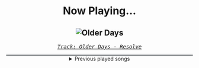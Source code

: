 <div align="center"> 
<h1>Now Playing...</h1>

![Older Days](https://i.scdn.co/image/ab67616d00001e02d997acc431576d64d19b9b5f)
--
_<samp><a href="https://open.spotify.com/track/3DjsiMycLUIbFsSz7hKndD">Track: Older Days - Resolve</a></samp>_

<div style="border: 1px #4B5054 solid"></div>
<details>
  <summary>
    Previous played songs
  </summary>
  <table>
    <thead>
      <tr>
        <th>
          Artist
        </th>
        <th>
          Song
        </th>
        <th>
          Link
        </th>
      </tr>
    </thead>
    <tbody>
      <tr><td>Resolve</td><td>Older Days</td><td><a href="https://open.spotify.com/track/3DjsiMycLUIbFsSz7hKndD">https://open.spotify.com/track/3DjsiMycLUIbFsSz7hKndD</a></td></tr><tr><td>Disturbed</td><td>Decadence</td><td><a href="https://open.spotify.com/track/0jY829pCMnstlNtaE72vSB">https://open.spotify.com/track/0jY829pCMnstlNtaE72vSB</a></td></tr><tr><td>Imminence</td><td>Heaven Shall Burn</td><td><a href="https://open.spotify.com/track/0C8mZZLRaf2X8MKCVkbMbC">https://open.spotify.com/track/0C8mZZLRaf2X8MKCVkbMbC</a></td></tr><tr><td>Bad Omens</td><td>THE DEATH OF PEACE OF MIND</td><td><a href="https://open.spotify.com/track/6tRneEcItwpSxBtqgem5Dr">https://open.spotify.com/track/6tRneEcItwpSxBtqgem5Dr</a></td></tr><tr><td>Disturbed</td><td>Hell</td><td><a href="https://open.spotify.com/track/1RIn8LBQzinLEraFtUcpZP">https://open.spotify.com/track/1RIn8LBQzinLEraFtUcpZP</a></td></tr><tr><td>Motionless In White</td><td>Meltdown</td><td><a href="https://open.spotify.com/track/6w3hTgFYPaUo6WFz2tEOtX">https://open.spotify.com/track/6w3hTgFYPaUo6WFz2tEOtX</a></td></tr><tr><td>Blue Stahli</td><td>Anti You</td><td><a href="https://open.spotify.com/track/2eeUUqITZqOEuNByNoCZG5">https://open.spotify.com/track/2eeUUqITZqOEuNByNoCZG5</a></td></tr><tr><td>Resolve</td><td>Older Days</td><td><a href="https://open.spotify.com/track/3DjsiMycLUIbFsSz7hKndD">https://open.spotify.com/track/3DjsiMycLUIbFsSz7hKndD</a></td></tr><tr><td>Disturbed</td><td>The Animal</td><td><a href="https://open.spotify.com/track/1HD8mFfpSGLJnwv6UTLaIv">https://open.spotify.com/track/1HD8mFfpSGLJnwv6UTLaIv</a></td></tr><tr><td>Celldweller</td><td>The Best It's Gonna Get</td><td><a href="https://open.spotify.com/track/6WTX4JubAYGBf0IdhpTF2g">https://open.spotify.com/track/6WTX4JubAYGBf0IdhpTF2g</a></td></tr><tr><td>Celldweller</td><td>Through The Gates</td><td><a href="https://open.spotify.com/track/79XNbTRe7WKZwnttyvkuIy">https://open.spotify.com/track/79XNbTRe7WKZwnttyvkuIy</a></td></tr><tr><td>Celldweller</td><td>My Disintegration</td><td><a href="https://open.spotify.com/track/3oCfEnZRME0pGNUyzzhkeM">https://open.spotify.com/track/3oCfEnZRME0pGNUyzzhkeM</a></td></tr><tr><td>Circle of Dust</td><td>Embracing Entropy</td><td><a href="https://open.spotify.com/track/6iBnXdbQI5ZG36pxeCSOLJ">https://open.spotify.com/track/6iBnXdbQI5ZG36pxeCSOLJ</a></td></tr><tr><td>Celldweller</td><td>Enter the Unioverse</td><td><a href="https://open.spotify.com/track/7MTX6BO6rqeIkJC8NkaWKY">https://open.spotify.com/track/7MTX6BO6rqeIkJC8NkaWKY</a></td></tr><tr><td>FreqGen</td><td>Future 1999</td><td><a href="https://open.spotify.com/track/4Qkhala7vuhpjGSgC1gofK">https://open.spotify.com/track/4Qkhala7vuhpjGSgC1gofK</a></td></tr><tr><td>Celldweller</td><td>Just Like You</td><td><a href="https://open.spotify.com/track/3tnBTwIPdYkbrYezEiwjPq">https://open.spotify.com/track/3tnBTwIPdYkbrYezEiwjPq</a></td></tr><tr><td>Pendulum</td><td>Self vs Self (feat. In Flames)</td><td><a href="https://open.spotify.com/track/2lN6G35gsXkA3xzPYqmis5">https://open.spotify.com/track/2lN6G35gsXkA3xzPYqmis5</a></td></tr><tr><td>Essenger</td><td>Empire Of Steel</td><td><a href="https://open.spotify.com/track/4JKW3b6JpBi6PBWirDE4W9">https://open.spotify.com/track/4JKW3b6JpBi6PBWirDE4W9</a></td></tr><tr><td>Celldweller</td><td>Welcome To The End - Cassetter Remix</td><td><a href="https://open.spotify.com/track/7oLYIzLQGCt73ah5AmTROs">https://open.spotify.com/track/7oLYIzLQGCt73ah5AmTROs</a></td></tr><tr><td>NF</td><td>The Search</td><td><a href="https://open.spotify.com/track/2OKo7g3KfmCt3kyLvUAL0g">https://open.spotify.com/track/2OKo7g3KfmCt3kyLvUAL0g</a></td></tr>
    </tbody>
  </table>
</details>

</div>
